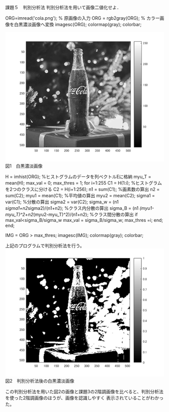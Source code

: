 課題５　判別分析法
判別分析法を用いて画像二値化せよ．


ORG=imread('cola.png'); % 原画像の入力
ORG = rgb2gray(ORG); % カラー画像を白黒濃淡画像へ変換
imagesc(ORG); colormap(gray); colorbar;

![原画像](https://github.com/Algo720/lecture_image_processing-_report/blob/master/image/kadai5_1.png?raw=true)  
図1　白黒濃淡画像

H = imhist(ORG); %ヒストグラムのデータを列ベクトルEに格納
myu_T = mean(H);
max_val = 0;
max_thres = 1;
for i=1:255
C1 = H(1:i); %ヒストグラムを2つのクラスに分ける
C2 = H(i+1:256);
n1 = sum(C1); %画素数の算出
n2 = sum(C2);
myu1 = mean(C1); %平均値の算出
myu2 = mean(C2);
sigma1 = var(C1); %分散の算出
sigma2 = var(C2);
sigma_w = (n1 *sigma1+n2*sigma2)/(n1+n2); %クラス内分散の算出
sigma_B = (n1 *(myu1-myu_T)^2+n2*(myu2-myu_T)^2)/(n1+n2); %クラス間分散の算出
if max_val<sigma_B/sigma_w
max_val = sigma_B/sigma_w;
max_thres =i;
end;
end;

IMG = ORG > max_thres;
imagesc(IMG); colormap(gray); colorbar;

上記のプログラムで判別分析法を行う。
![原画像](https://github.com/Algo720/lecture_image_processing-_report/blob/master/image/kadai5_2.png?raw=true)  
図2　判別分析法後の白黒濃淡画像

この判別分析法を用いた図2の画像と課題3の2階調画像を比べると、判別分析法を使った2階調画像のほうが、画像を認識しやすく
表示されていることがわかった。
